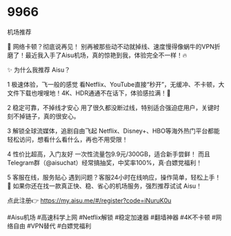 # 9966
机场推荐

🚀 网络卡顿？彻底说再见！
别再被那些动不动就掉线、速度慢得像蜗牛的VPN折磨了！最近我入手了Aisu机场，真的惊艳到我，体验完全不一样！🔥

✨ 为什么我推荐 Aisu？

 1 极速体验，飞一般的感觉 看Netflix、YouTube直接“秒开”，无缓冲、不卡顿，大文件下载也嗖嗖地！4K、HDR通通不在话下，体验感拉满！🚄

 2 稳定可靠，不掉线才安心 用了很久都没断过线，特别适合强迫症用户，关键时刻不掉链子，真的很安心。
 
 3 解锁全球流媒体，追剧自由飞起 Netflix、Disney+、HBO等海外热门平台都能轻松访问，想看什么看什么，再也不用受限！
 
 4 性价比超高，入门友好 一次性流量包9.9元/300GB，适合新手尝鲜！ 而且Telegram群（@aisuchat）经常搞抽奖，中奖率100%，真·白嫖党福利！

 5 客服在线，服务贴心 遇到问题？客服24小时在线响应，操作简单，轻松上手！
🎯 如果你还在找一款真正快、稳、省心的机场服务，强烈推荐试试 Aisu！

点此注册👉 https://my.aisu.me/#/register?code=iNuruK0u

#Aisu机场 #高速科学上网 #Netflix解锁 #稳定加速器 #翻墙神器 #4K不卡顿 #网络自由 #VPN替代 #白嫖党福利
